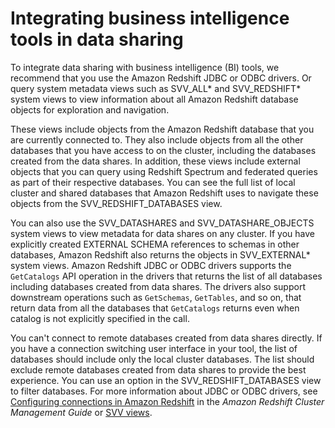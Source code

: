 # Integrating business intelligence tools in data sharing<a name="tool-integration"></a>

To integrate data sharing with business intelligence \(BI\) tools, we recommend that you use the Amazon Redshift JDBC or ODBC drivers\. Or query system metadata views such as SVV\_ALL\* and SVV\_REDSHIFT\* system views to view information about all Amazon Redshift database objects for exploration and navigation\. 

These views include objects from the Amazon Redshift database that you are currently connected to\. They also include objects from all the other databases that you have access to on the cluster, including the databases created from the data shares\. In addition, these views include external objects that you can query using Redshift Spectrum and federated queries as part of their respective databases\. You can see the full list of local cluster and shared databases that Amazon Redshift uses to navigate these objects from the SVV\_REDSHIFT\_DATABASES view\. 

You can also use the SVV\_DATASHARES and SVV\_DATASHARE\_OBJECTS system views to view metadata for data shares on any cluster\. If you have explicitly created EXTERNAL SCHEMA references to schemas in other databases, Amazon Redshift also returns the objects in SVV\_EXTERNAL\* system views\. Amazon Redshift JDBC or ODBC drivers supports the `GetCatalogs` API operation in the drivers that returns the list of all databases including databases created from data shares\. The drivers also support downstream operations such as `GetSchemas`, `GetTables`, and so on, that return data from all the databases that `GetCatalogs` returns even when catalog is not explicitly specified in the call\.

You can't connect to remote databases created from data shares directly\. If you have a connection switching user interface in your tool, the list of databases should include only the local cluster databases\. The list should exclude remote databases created from data shares to provide the best experience\. You can use an option in the SVV\_REDSHIFT\_DATABASES view to filter databases\. For more information about JDBC or ODBC drivers, see [Configuring connections in Amazon Redshift](https://docs.aws.amazon.com/redshift/latest/mgmt/configuring-connections.html) in the *Amazon Redshift Cluster Management Guide* or [SVV views](svv_views.md)\.